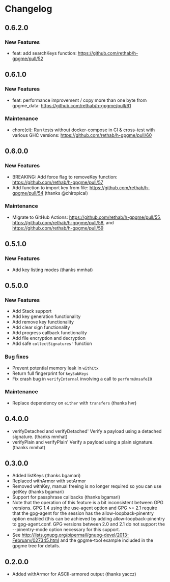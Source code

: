 # Changelog

## 0.6.2.0

### New Features

- feat: add searchKeys function: https://github.com/rethab/h-gpgme/pull/52

## 0.6.1.0

### New Features

- feat: performance improvement / copy more than one byte from gpgme_data: https://github.com/rethab/h-gpgme/pull/61

### Maintenance

- chore(ci): Run tests without docker-compose in CI & cross-test with various GHC versions: https://github.com/rethab/h-gpgme/pull/60

## 0.6.0.0

### New Features

- BREAKING: Add force flag to removeKey function: https://github.com/rethab/h-gpgme/pull/57
- Add function to import key from file: https://github.com/rethab/h-gpgme/pull/54 (thanks @chiropical)

### Maintenance

- Migrate to GitHub Actions: https://github.com/rethab/h-gpgme/pull/55, https://github.com/rethab/h-gpgme/pull/58, and https://github.com/rethab/h-gpgme/pull/59

## 0.5.1.0

### New Features

- Add key listing modes (thanks mmhat)

## 0.5.0.0

### New Features

- Add Stack support
- Add key generation functionality
- Add remove key functionality
- Add clear sign functionality
- Add progress callback functionality
- Add file encryption and decryption
- Add safe `collectSignatures'` function

### Bug fixes

- Prevent potential memory leak in `withCtx`
- Return full fingerprint for `keySubKeys`
- Fix crash bug in `verifyInternal` involving a call to `performUnsafeIO`

### Maintenance
- Replace dependency on `either` with `transfers` (thanks hvr)

## 0.4.0.0
- verifyDetached and verifyDetached' Verify a payload using a detached signature. (thanks mmhat)
- verifyPlain and verifyPlain' Verify a payload using a plain signature. (thanks mmhat)

## 0.3.0.0
- Added listKeys (thanks bgamari)
- Replaced withArmor with setArmor
- Removed withKey, manual freeing is no longer required so you can use getKey (thanks bgamari)
- Support for passphrase callbacks (thanks bgamari)
 - Note that the operation of this feature is a bit inconsistent between GPG versions. GPG 1.4 using the use-agent option and GPG >= 2.1 require that the gpg-agent for the session has the allow-loopback-pinentry option enabled (this can be achieved by adding allow-loopback-pinentry to gpg-agent.conf. GPG versions between 2.0 and 2.1 do not support the --pinentry-mode option necessary for this support.
 - See http://lists.gnupg.org/pipermail/gnupg-devel/2013-February/027345.html and the gpgme-tool example included in the gpgme tree for details.

## 0.2.0.0
- Added withArmor for ASCII-armored output (thanks yaccz)
